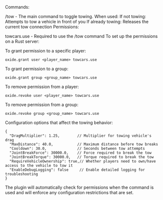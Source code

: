 Commands:

/tow - The main command to toggle towing. When used:
If not towing: Attempts to tow a vehicle in front of you
If already towing: Releases the current tow connection
Permissions:

towcars.use - Required to use the /tow command
To set up the permissions on a Rust server:

To grant permission to a specific player:
```
oxide.grant user <player_name> towcars.use
```
To grant permission to a group:
```
oxide.grant group <group_name> towcars.use
```
To remove permission from a player:
```
oxide.revoke user <player_name> towcars.use
```
To remove permission from a group:
```
oxide.revoke group <group_name> towcars.use
```

Configuration options that affect the towing behavior:
```
{
  "DragMultiplier": 1.25,        // Multiplier for towing vehicle's drag
  "MaxDistance": 40.0,           // Maximum distance before tow breaks
  "Cooldown": 30.0,              // Seconds between tow attempts
  "JointBreakForce": 30000.0,    // Force required to break the tow
  "JointBreakTorque": 30000.0,   // Torque required to break the tow
  "RequireVehicleOwnership": true,// Whether players need to own/have access to the vehicle to tow it
  "EnableDebugLogging": false     // Enable detailed logging for troubleshooting
}
```
The plugin will automatically check for permissions when the command is used and will enforce any configuration restrictions that are set.
